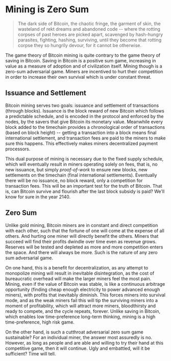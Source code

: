 # Mining is Zero Sum

> The dark side of Bitcoin,
> the chaotic fringe, the garment of skin,
> the wasteland of rekt dreams and abandoned code --
> where the rotting corpses of past heroes are picked
> apart, scavenged by hash-hungry parasites,
> fighting, hashing, surviving,
> until they become that rotting corpse they
> so hungrily devour,
> for it cannot be otherwise.

The game theory of Bitcoin mining is quite
 contrary to the game theory of saving in Bitcoin.
Saving in Bitcoin is a positive sum game,
 increasing in value as a measure of adoption
 and of civilization itself.
Mining though is a zero-sum adversarial game.
Miners are incentived to hurt their competition
 in order to increase their own survival which
 is under constant threat.

## Issuance and Settlement 

Bitcoin mining serves two goals: issuance and
 settlement of transactions (through blocks).
Issuance is the block reward of new Bitcoin
 which follows 
 a predictable schedule,
 and is encoded in the protocol and
 enforced by the nodes, by the savers that give
 Bitcoin its monetary value.
Meanwhile every block added to the timechain provides
 a chronological order of transactions (based on
 block height) -- getting a transaction into a 
 block means final international settlement,
 and transaction fees are paid to the miners
 to make sure this happens.
This effectively makes miners decentralized
 payment processors.

This dual purpose of mining is necessary due to the fixed
 supply schedule, which will eventually result
 in miners operating solely on fees, that is,
 no new issuance, but simply *proof-of-work* to
 ensure new blocks, new settlements on the
 timechain (final international settlements).
Eventually there will be no issuance,
 no block reward, only a
 competition for transaction fees.
This will be an important test for the truth of
 Bitcoin.
That is, can Bitcoin survive and flourish
 after the last block subsidy is paid?
We'll know for sure in the year 2140.

## Zero Sum

Unlike gold mining, Bitcoin miners are in
 constant and direct competition with each
 other, such that the fortune of one will
 come at the expense of all others.
And hurting one miner will directly benefit
 the others.
Miners that succeed will find
 their profits dwindle over time even as revenue grows.
Reserves will be tested and depleted as more
 and more competition enters the space.
And there will always be more.
Such is the nature of any zero sum adversarial game.

On one hand, this is a benefit for decentralization,
 as any attempt to monopolize mining will result
 in inevitable disintegration, as the cost
 of bureaucratic overhead will make the larger
 miners feel the most pain.
Mining, even if the value of Bitcoin was stable,
 is like a continuous arbitrage opportunity
 (finding cheap enough electricity to power advanced enough miners),
 with profits that inevitably diminish.
This forces miners into survival mode, and as the weak
 miners fail this will tip the surviving miners
 into a moment of profitability, which will attract more
 miners, bloodthirsty and ready to compete, and the cycle repeats, forever.
Unlike saving in Bitcoin, which enables low time-preference long-term thinking, 
 mining is a high time-preference, high risk game.

On the other hand, is such a cutthroat adversarial
 zero sum game sustainable? 
For an individual miner, the
 answer most assuredly is no.
However, as long as people and are able and
 willing to try their hand at this competitive 
 game, then it will continue.
Ugly and embattled, will it be sufficient?
Time will tell.


